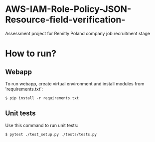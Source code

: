 # AWS-IAM-Role-Policy-JSON-Resource-field-verification-
Assessment project for Remitly Poland company job recruitment stage

# How to run?

## Webapp
To run webapp, create virtual environment and install modules from 'requirements.txt':
```
$ pip install -r requirements.txt
```

## Unit tests
Use this command to run unit tests:
```
$ pytest ./test_setup.py ./tests/tests.py
```
